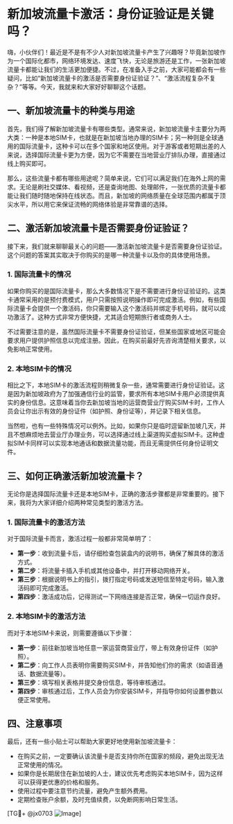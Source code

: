 # 新加坡流量卡激活：身份证验证是关键吗？

嗨，小伙伴们！最近是不是有不少人对新加坡流量卡产生了兴趣呀？毕竟新加坡作为一个国际化都市，网络环境发达、速度飞快，无论是旅游还是工作，一张新加坡流量卡都能让我们的生活更加便捷。不过，在准备入手之前，大家可能都会有一些疑问，比如“新加坡流量卡的激活是否需要身份证验证？”、“激活流程复杂不复杂？”等等。今天，我就来和大家好好聊聊这个话题。

## 一、新加坡流量卡的种类与用途

首先，我们得了解新加坡流量卡有哪些类型。通常来说，新加坡流量卡主要分为两大类：一种是本地SIM卡，也就是在新加坡当地办理的SIM卡；另一种则是全球通用的国际流量卡，这种卡可以在多个国家和地区使用。对于游客或者短期出差的人来说，选择国际流量卡更为方便，因为它不需要在当地营业厅排队办理，直接通过线上购买即可。

那么，这些流量卡都有哪些用途呢？简单来说，它们可以满足我们在海外上网的需求。无论是刷社交媒体、看视频，还是查询地图、处理邮件，一张优质的流量卡都能让我们随时随地保持在线状态。而且，新加坡的网络质量在全球范围内都属于顶尖水平，所以用它来保证流畅的网络体验是非常靠谱的选择。

## 二、激活新加坡流量卡是否需要身份证验证？

接下来，我们就来聊聊最关心的问题——激活新加坡流量卡是否需要身份证验证。这个问题的答案其实取决于你购买的是哪一种流量卡以及你的具体使用场景。

### 1. 国际流量卡的情况

如果你购买的是国际流量卡，那么大多数情况下是不需要进行身份证验证的。这类卡通常采用的是预付费模式，用户只需按照说明操作即可完成激活。例如，有些国际流量卡会提供一个激活码，你只需要输入这个激活码并绑定手机号码，就可以成功激活了。这种方式非常方便快捷，尤其适合短期旅行者或商务人士。

不过需要注意的是，虽然国际流量卡不需要身份证验证，但某些国家或地区可能会要求用户提供护照信息以完成注册。因此，在购买前最好先咨询清楚相关要求，以免影响正常使用。

### 2. 本地SIM卡的情况

相比之下，本地SIM卡的激活流程则稍微复杂一些，通常需要进行身份证验证。这是因为新加坡政府为了加强通信行业的监管，要求所有本地SIM卡用户必须提供真实的身份信息。这意味着当你去新加坡当地的运营商营业厅购买SIM卡时，工作人员会让你出示有效的身份证件（如护照、身份证等），并记录下相关信息。

当然啦，也有一些特殊情况可以例外。比如，如果你只是临时逗留新加坡几天，并且不想麻烦地去营业厅办理业务，可以选择通过线上渠道购买虚拟SIM卡。这种虚拟SIM卡同样可以实现本地通话和数据流量功能，而且无需提供任何身份证明文件。

## 三、如何正确激活新加坡流量卡？

无论你是选择国际流量卡还是本地SIM卡，正确的激活步骤都是非常重要的。接下来，我将为大家详细介绍两种常见类型的激活方法。

### 1. 国际流量卡的激活方法

对于国际流量卡而言，激活过程一般都非常简单明了：

- **第一步**：收到流量卡后，请仔细检查包装盒内的说明书，确保了解具体的激活方式。
- **第二步**：将流量卡插入手机或其他设备中，并打开移动网络开关。
- **第三步**：根据说明书上的指引，拨打指定号码或发送短信至特定号码，输入激活码即可完成激活。
- **第四步**：激活成功后，记得测试一下网络连接是否正常，确保一切运作良好。

### 2. 本地SIM卡的激活方法

而对于本地SIM卡来说，则需要遵循以下步骤：

- **第一步**：前往新加坡当地任意一家运营商营业厅，带上有效身份证件（如护照）。
- **第二步**：向工作人员表明你需要购买SIM卡，并告知他们你的需求（如语音通话、数据流量等）。
- **第三步**：填写相关表格并提交身份信息，等待审核通过。
- **第四步**：审核通过后，工作人员会为你安装SIM卡，并指导你如何设置参数以便正常使用。

## 四、注意事项

最后，还有一些小贴士可以帮助大家更好地使用新加坡流量卡：

- 在购买之前，一定要确认该流量卡是否支持你所在国家的频段，避免出现无法正常使用的情况。
- 如果你是长期居住在新加坡的人士，建议优先考虑购买本地SIM卡，因为这样可以获得更优惠的价格和服务。
- 使用过程中要注意节约流量，避免产生额外费用。
- 定期检查账户余额，及时充值续费，以免断网影响日常生活。

[TG💪+ @jx0703 ![Image](https://github.com/user-attachments/assets/dbca1d08-cadb-493c-b0ec-ad6f7a83f270)]